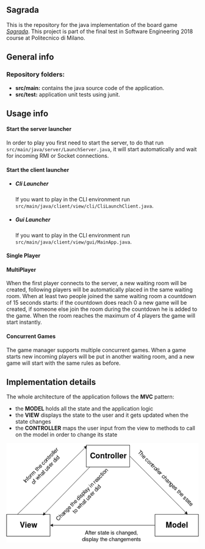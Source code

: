 

## Sagrada #

This is the repository for the java implementation of the board game *[Sagrada](http://floodgategames.com/Sagrada/)*. This project is part of the final test in Software Engineering 2018 course at Politecnico di Milano.

## General info ##

### Repository folders: ###

* **src/main:** contains the java source code of the application.
* **src/test:** application unit tests using junit.

## Usage info ##

#### Start the server launcher ####

In order to play you first need to start the server, to do that run `src/main/java/server/LaunchServer.java`, it will start automatically and wait for incoming RMI or Socket connections.

#### Start the client launcher ####

* ##### Cli Launcher ##### 

    If you want to play in the CLI environment run `src/main/java/client/view/cli/CliLaunchClient.java`.

* ##### Gui Launcher #####

    If you want to play in the CLI environment run `src/main/java/client/view/gui/MainApp.java`.

#### Single Player ####

#### MultiPlayer ####

When the first player connects to the server, a new waiting room will be created, following players will be automatically placed in the same waiting room. When at least two people joined the same waiting room a countdown of 15 seconds starts: if the countdown does reach 0 a new game will be created, if someone else join the room during the countdown he is added to the game. When the room reaches the maximum of 4 players the game will start instantly.

#### Concurrent Games  ####
The game manager supports multiple concurrent games. When a game starts new incoming players will be put in another waiting room, and a new game will start with the same rules as before.



## Implementation details ##

The whole architecture of the application follows the **MVC** pattern:
* the **MODEL** holds all the state and the application logic
* the **VIEW** displays the state to the user and it gets updated when the state changes
* the **CONTROLLER** maps the user input from the view to methods to call on the model in order to change its state

![MVC diagram](docs/MVC.png)


